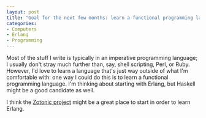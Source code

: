 ```yaml
--- 
layout: post
title: "Goal for the next few months: learn a functional programming language."
categories:
- Computers
- Erlang
- Programming
---
```

Most of the stuff I write is typically in an imperative programming language; I usually don't stray much further than, say, shell scripting, Perl, or Ruby.  However, I'd love to learn a language that's just way outside of what I'm comfortable with: one way I could do this is to learn a functional programming language.  I'm thinking about starting with Erlang, but Haskell might be a good candidate as well.

I think the <a href="http://zotonic.com">Zotonic project</a> might be a great place to start in order to learn Erlang.
